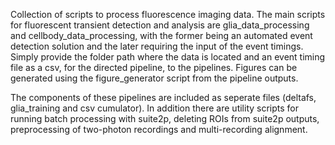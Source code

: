 Collection of scripts to process fluorescence imaging data.
The main scripts for fluorescent transient detection and analysis are glia_data_processing and cellbody_data_processing, with the former being an automated event detection solution and the later requiring the input of the event timings.
Simply provide the folder path where the data is located and an event timing file as a csv, for the directed pipeline, to the pipelines.
Figures can be generated using the figure_generator script from the pipeline outputs.

The components of these pipelines are included as seperate files (deltafs, glia_training and csv cumulator). In addition there are utility scripts for running batch processing with suite2p, deleting ROIs from suite2p outputs, preprocessing of two-photon recordings and multi-recording alignment.
